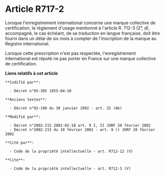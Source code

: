 # Article R717-2

Lorsque l'enregistrement international concerne une marque collective de certification, le règlement d'usage mentionné à
l'article R. 712-3 (2°, d), accompagné, le cas échéant, de sa traduction en langue française, doit être fourni dans un délai
de six mois à compter de l'inscription de la marque au Registre international. 

Lorsque cette prescription n'est pas respectée, l'enregistrement international est réputé ne pas porter en France sur une
marque collective de certification.

**Liens relatifs à cet article**

	**Codifié par**:

	  - Décret n°95-385 1955-04-10

	**Anciens textes**:

	  - Décret n°92-100 du 30 janvier 1992 - art. 32 (Ab)

	**Modifié par**:

	  - Décret n°2002-215 2002-02-18 art. 9 I, II JORF 20 février 2002
	  - Décret n°2002-215 du 18 février 2002 - art. 9 () JORF 20 février 2002

	**Cité par**:

	  - Code de la propriété intellectuelle - art. R712-12 (V)

	**Cite**:

	  - Code de la propriété intellectuelle - art. R712-3 (V)

